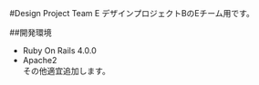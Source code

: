#Design Project Team E
デザインプロジェクトBのEチーム用です。  

##開発環境
* Ruby On Rails 4.0.0
* Apache2  
その他適宜追加します。


